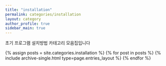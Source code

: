 ```yaml
---
title: "installation"
permalink: categories/installation
layout: category
author_profile: true
sidebar_main: true
---
```


초기 프로그램 설치방법 카테고리 모음집입니다 

{% assign posts = site.categories.installation %}
{% for post in posts %} {% include archive-single.html type=page.entries_layout %} {% endfor %}